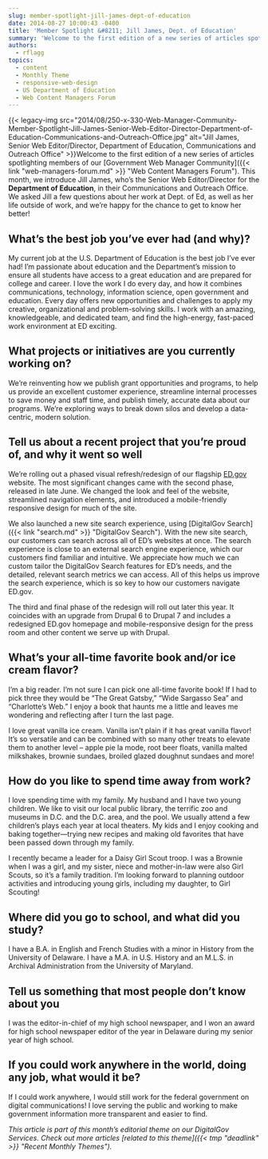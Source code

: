```yaml
---
slug: member-spotlight-jill-james-dept-of-education
date: 2014-08-27 10:00:43 -0400
title: 'Member Spotlight &#8211; Jill James, Dept. of Education'
summary: 'Welcome to the first edition of a new series of articles spotlighting members of our Government Web Manager Community. This month, we introduce Jill James, who’s the Senior Web Editor/Director for the Department of Education, in their Communications and Outreach'
authors:
  - rflagg
topics:
  - content
  - Monthly Theme
  - responsive-web-design
  - US Department of Education
  - Web Content Managers Forum
---
```


{{< legacy-img src="2014/08/250-x-330-Web-Manager-Community-Member-Spotlight-Jill-James-Senior-Web-Editor-Director-Department-of-Education-Communications-and-Outreach-Office.jpg" alt="Jill James, Senior Web Editor/Director, Department of Education, Communications and Outreach Office" >}}Welcome to the first edition of a new series of articles spotlighting members of our [Government Web Manager Community]({{< link "web-managers-forum.md" >}} "Web Content Managers Forum"). This month, we introduce Jill James, who’s the Senior Web Editor/Director for the **Department of Education**, in their Communications and Outreach Office. We asked Jill a few questions about her work at Dept. of Ed, as well as her life outside of work, and we’re happy for the chance to get to know her better!

## What’s the best job you&#8217;ve ever had (and why)?

My current job at the U.S. Department of Education is the best job I’ve ever had! I’m passionate about education and the Department’s mission to ensure all students have access to a great education and are prepared for college and career. I love the work I do every day, and how it combines communications, technology, information science, open government and education. Every day offers new opportunities and challenges to apply my creative, organizational and problem-solving skills. I work with an amazing, knowledgeable, and dedicated team, and find the high-energy, fast-paced work environment at ED exciting.

## What projects or initiatives are you currently working on?

We’re reinventing how we publish grant opportunities and programs, to help us provide an excellent customer experience, streamline internal processes to save money and staff time, and publish timely, accurate data about our programs. We’re exploring ways to break down silos and develop a data-centric, modern solution.

## Tell us about a recent project that you’re proud of, and why it went so well

We’re rolling out a phased visual refresh/redesign of our flagship [ED.gov](http://www.ed.gov/ "Dept. of Education") website. The most significant changes came with the second phase, released in late June. We changed the look and feel of the website, streamlined navigation elements, and introduced a mobile-friendly responsive design for much of the site.

We also launched a new site search experience, using [DigitalGov Search]({{< link "search.md" >}} "DigitalGov Search"). With the new site search, our customers can search across all of ED’s websites at once. The search experience is close to an external search engine experience, which our customers find familiar and intuitive. We appreciate how much we can custom tailor the DigitalGov Search features for ED’s needs, and the detailed, relevant search metrics we can access. All of this helps us improve the search experience, which is so key to how our customers navigate ED.gov.

The third and final phase of the redesign will roll out later this year. It coincides with an upgrade from Drupal 6 to Drupal 7 and includes a redesigned ED.gov homepage and mobile-responsive design for the press room and other content we serve up with Drupal.

## What&#8217;s your all-time favorite book and/or ice cream flavor?

I’m a big reader. I’m not sure I can pick one all-time favorite book! If I had to pick three they would be “The Great Gatsby,” “Wide Sargasso Sea” and “Charlotte’s Web.” I enjoy a book that haunts me a little and leaves me wondering and reflecting after I turn the last page.

I love great vanilla ice cream. Vanilla isn’t plain if it has great vanilla flavor! It’s so versatile and can be combined with so many other treats to elevate them to another level – apple pie  la mode, root beer floats, vanilla malted milkshakes, brownie sundaes, broiled glazed doughnut sundaes and more!

## How do you like to spend time away from work?

I love spending time with my family. My husband and I have two young children. We like to visit our local public library, the terrific zoo and museums in D.C. and the D.C. area, and the pool. We usually attend a few children’s plays each year at local theaters. My kids and I enjoy cooking and baking together—trying new recipes and making old favorites that have been passed down through my family.

I recently became a leader for a Daisy Girl Scout troop. I was a Brownie when I was a girl, and my sister, niece and mother-in-law were also Girl Scouts, so it’s a family tradition. I’m looking forward to planning outdoor activities and introducing young girls, including my daughter, to Girl Scouting!

## Where did you go to school, and what did you study?

I have a B.A. in English and French Studies with a minor in History from the University of Delaware. I have a M.A. in U.S. History and an M.L.S. in Archival Administration from the University of Maryland.

## Tell us something that most people don&#8217;t know about you

I was the editor-in-chief of my high school newspaper, and I won an award for high school newspaper editor of the year in Delaware during my senior year of high school.

## If you could work anywhere in the world, doing any job, what would it be?

If I could work anywhere, I would still work for the federal government on digital communications! I love serving the public and working to make government information more transparent and easier to find.

 

_This article is part of this month&#8217;s editorial theme on our DigitalGov Services. Check out more articles [related to this theme]({{< tmp "deadlink" >}} "Recent Monthly Themes")._